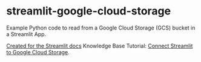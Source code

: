 # streamlit-google-cloud-storage

Example Python code to read from a Google Cloud Storage (GCS) bucket in a Streamlit App. 

[Created for the Streamlit docs](https://github.com/streamlit/docs/pull/377) Knowledge Base Tutorial: [Connect Streamlit to Google Cloud Storage](https://docs.streamlit.io/knowledge-base/tutorials/databases/gcs).
